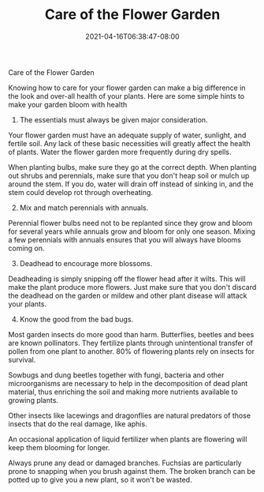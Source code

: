 ﻿---
title: "Care of the Flower Garden"
date: 2021-04-16T06:38:47-08:00
description: "Gardening Tips for Web Success"
featured_image: "/images/Gardening.jpg"
tags: ["Gardening"]
---

Care of the Flower Garden

Knowing how to care for your flower garden can make a big difference in the look and over-all health of your plants. Here are some simple hints to make your garden bloom with health

1. The essentials must always be given major consideration.

Your flower garden must have an adequate supply of water, sunlight, and fertile soil. Any lack of these basic necessities will greatly affect the health of plants. Water the flower garden more frequently during dry spells. 

When planting bulbs, make sure they go at the correct depth. When planting out shrubs and perennials, make sure that you don't heap soil or mulch up around the stem. If you do, water will drain off instead of sinking in, and the stem could develop rot through overheating.

2. Mix and match perennials with annuals. 

Perennial flower bulbs need not to be replanted since they grow and bloom for several years while annuals grow and bloom for only one season. Mixing a few perennials with annuals ensures that you will always have blooms coming on.

3. Deadhead to encourage more blossoms.

Deadheading is simply snipping off the flower head after it wilts. This will make the plant produce more flowers. Just make sure that you don't discard the deadhead on the garden or mildew and other plant disease will attack your plants.

4. Know the good from the bad bugs. 

Most garden insects do more good than harm. Butterflies, beetles and bees are known pollinators. They fertilize plants through unintentional transfer of pollen from one plant to another. 80% of flowering plants rely on insects for survival. 

Sowbugs and dung beetles together with fungi, bacteria and other microorganisms are necessary to help in the decomposition of dead plant material, thus enriching the soil and making more nutrients available to growing plants.

Other insects like lacewings and dragonflies are natural predators of those insects that do the real damage, like aphis.

An occasional application of liquid fertilizer when plants are flowering will keep them blooming for longer.

Always prune any dead or damaged branches. Fuchsias are particularly prone to snapping when you brush against them. The broken branch can be potted up to give you a new plant, so it won't be wasted.





